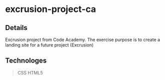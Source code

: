 excrusion-project-ca
====================

Details
-------

Excrusion project from Code Academy. The exercise purpose is to create a landing site for a future project (Excrusion)

Technologes
-----------

> CSS
> HTML5
